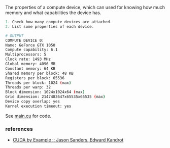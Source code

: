 The properties of a compute device, which can used for knowing how much memory
and what capabilities the device has.

```c
1. Check how many compute devices are attached.
2. List some properties of each device.
```

```bash
# OUTPUT
COMPUTE DEVICE 0:
Name: GeForce GTX 1050
Compute capability: 6.1
Multiprocessors: 5
Clock rate: 1493 MHz
Global memory: 4096 MB
Constant memory: 64 KB
Shared memory per block: 48 KB
Registers per block: 65536
Threads per block: 1024 (max)
Threads per warp: 32
Block dimension: 1024x1024x64 (max)
Grid dimension: 2147483647x65535x65535 (max)
Device copy overlap: yes
Kernel execution timeout: yes
```

See [main.cu] for code.

[main.cu]: main.cu


### references

- [CUDA by Example :: Jason Sanders, Edward Kandrot](http://www.mat.unimi.it/users/sansotte/cuda/CUDA_by_Example.pdf)
